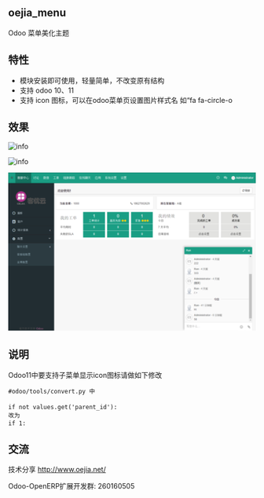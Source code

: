 ## oejia_menu
Odoo 菜单美化主题

## 特性
- 模块安装即可使用，轻量简单，不改变原有结构
- 支持 odoo 10、11
- 支持 icon 图标，可以在odoo菜单页设置图片样式名 如“fa fa-circle-o

## 效果
![info](https://github.com/JoneXiong/oejia_menu/raw/master/static/description/1.png)

![info](https://github.com/JoneXiong/oejia_menu/raw/master/static/description/2.png)

![info](https://github.com/JoneXiong/oejia_menu/raw/master/static/description/3.png)

## 说明
Odoo11中要支持子菜单显示icon图标请做如下修改
```
#odoo/tools/convert.py 中

if not values.get('parent_id'):
改为
if 1:
```

## 交流

技术分享 http://www.oejia.net/

Odoo-OpenERP扩展开发群: 260160505
